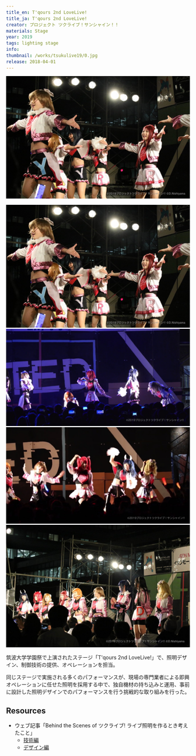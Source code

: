 ```yaml
---
title_en: T'qours 2nd LoveLive!
title_ja: T'qours 2nd LoveLive!
creator: プロジェクト ツクライブ！サンシャイン！！
materials: Stage
year: 2019
tags: lighting stage
info:
thumbnail: /works/tsukulive19/0.jpg
release: 2018-04-01
---
```


[![](/works/tsukulive19/0.jpg)](https://www.youtube.com/watch?v=uOftsbFQ33g)

![](/works/tsukulive19/0.jpg)
![](/works/tsukulive19/1.jpg)
![](/works/tsukulive19/2.jpg)
![](/works/tsukulive19/3.jpg)

筑波大学学園祭で上演されたステージ「T'qours 2nd LoveLive!」で、照明デザイン、制御技術の提供、オペレーションを担当。

同じステージで実施される多くのパフォーマンスが、現場の専門業者による即興オペレーションに任せた照明を採用する中で、独自機材の持ち込みと運用、事前に設計した照明デザインでのパフォーマンスを行う挑戦的な取り組みを行った。

## Resources

- ウェブ記事「Behind the Scenes of ツクライブ! ライブ照明を作るとき考えたこと」
  - [技術編](https://note.com/nandenjin/n/n9a08fdcaaff8)
  - [デザイン編](https://note.com/nandenjin/n/naaf4cb3f364e)
